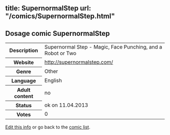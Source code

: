 title: SupernormalStep
url: "/comics/SupernormalStep.html"
---
Dosage comic SupernormalStep
-----------------------------------------

<table class="comicinfo">
<tr>
<th>Description</th><td>Supernormal Step - Magic, Face Punching, and a Robot or Two</td>
</tr>
<tr>
<th>Website</th><td><a href="http://supernormalstep.com/">http://supernormalstep.com/</a></td>
</tr>
<tr>
<th>Genre</th><td>Other</td>
</tr>
<tr>
<th>Language</th><td>English</td>
</tr>
<tr>
<th>Adult content</th><td>no</td>
</tr>
<tr>
<th>Status</th><td>ok on 11.04.2013</td>
</tr>
<tr>
<th>Votes</th><td>0</div></td>
</tr>
</table>

[Edit this info](/comics/SupernormalStep_edit.html) or go back to the [comic list](../comic-index.html).
